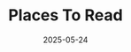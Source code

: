 ---
title: Places To Read
description: Parks around the world handpicked by the internet that are perfect to sit down in and enjoy a book.
url: https://www.placestoread.xyz/
date: 2025-05-24
rss: true
---